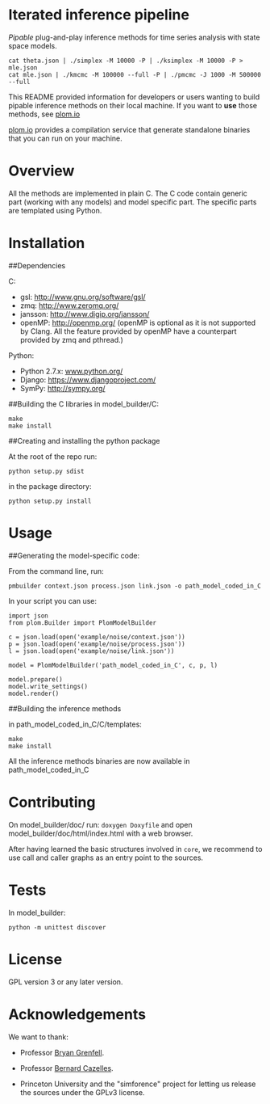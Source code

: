 Iterated inference pipeline
===========================

_Pipable_ plug-and-play inference methods for time series analysis with state space models.

    cat theta.json | ./simplex -M 10000 -P | ./ksimplex -M 10000 -P > mle.json
    cat mle.json | ./kmcmc -M 100000 --full -P | ./pmcmc -J 1000 -M 500000 --full


This README provided information for developers or users wanting to
build pipable inference methods on their local machine. If you want
to **use** those methods, see [plom.io](http://plom.io/cli)

[plom.io](http://plom.io/cli) provides a compilation service that
generate standalone binaries that you can run on your machine.

Overview
========

All the methods are implemented in plain C.  The C code contain
generic part (working with any models) and model specific part.  The
specific parts are templated using Python.

Installation
============

##Dependencies

C:
- gsl: http://www.gnu.org/software/gsl/
- zmq: http://www.zeromq.org/
- jansson: http://www.digip.org/jansson/
- openMP: http://openmp.org/ (openMP is optional as it is not supported by Clang. All the feature provided by openMP have a counterpart provided by zmq and pthread.)

Python:
- Python 2.7.x: www.python.org/
- Django: https://www.djangoproject.com/
- SymPy: http://sympy.org/

##Building the C libraries
in model_builder/C:

    make
    make install

##Creating and installing the python package

At the root of the repo run:

    python setup.py sdist

in the package directory:

    python setup.py install


Usage
=====

##Generating the model-specific code:

From the command line, run:

    pmbuilder context.json process.json link.json -o path_model_coded_in_C

In your script you can use:

    import json
    from plom.Builder import PlomModelBuilder

    c = json.load(open('example/noise/context.json'))
    p = json.load(open('example/noise/process.json'))
    l = json.load(open('example/noise/link.json'))

    model = PlomModelBuilder('path_model_coded_in_C', c, p, l)

    model.prepare()
    model.write_settings()
    model.render()

##Building the inference methods

in path_model_coded_in_C/C/templates:

    make
    make install
    
All the inference methods binaries are now available in
path_model_coded_in_C


Contributing
============

<!--
First generate the documentation for the C code:
A general introduction:
In model_builder/doc/ run: ```docco smc.c``` and open docs/smc.html with
a web browser. 
In the same vain, ```docco kalman.c``` will detail our implementation
of the extended Kalman Filter.
-->

On model_builder/doc/ run: ```doxygen Doxyfile``` and open
model_builder/doc/html/index.html with a web browser.

After having learned the basic structures involved in ```core```, we
recommend to use call and caller graphs as an entry point to the
sources.

Tests
=====

In model_builder:

    python -m unittest discover


License
=======

GPL version 3 or any later version.


Acknowledgements
================

We want to thank:

- Professor
  [Bryan Grenfell](http://www.princeton.edu/eeb/people/display_person.xml?netid=grenfell).

- Professor
  [Bernard Cazelles](http://www.biologie.ens.fr/~cazelles/bernard/Welcome.html).

- Princeton University and the "simforence" project for letting us
  release the sources under the GPLv3 license.
  
